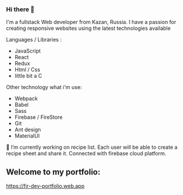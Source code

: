 ### Hi there 👋

I'm a fullstack Web developer from Kazan, Russia. I have a passion for creating responsive websites using the latest technologies available

Languages / Libraries :

- JavaScript
- React
- Redux
- Html / Css
- little bit a C

Other technology what i'm use:
- Webpack
- Babel
- Sass
- Firebase / FireStore
- Git
- Ant design
- MaterialUI

 🔭 I’m currently working on recipe list. Each user will be able to create a recipe sheet and share it. Connected with firebase cloud platform.
 
Welcome to my portfolio:
------------
https://fir-dev-portfolio.web.app
